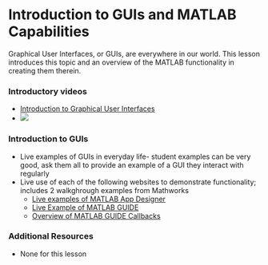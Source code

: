 # **Introduction to GUIs and MATLAB Capabilities**
Graphical User Interfaces, or GUIs, are everywhere in our world. 
This lesson introduces this topic and an overview of the MATLAB functionality in creating them therein.

### **Introductory videos**
 * [Introduction to Graphical User Interfaces](https://www.youtube.com/watch?v=XIGSJshYb90&feature=emb_title&ab_channel=CrashCourse)
 * [![](http://img.youtube.com/vi/XIGSJshYb90/0.jpg)](http://www.youtube.com/watch?v=XIGSJshYb90 "")

### **Introduction to GUIs**
* Live examples of GUIs in everyday life- student examples can be very good, ask them all to provide an example of a GUI they interact with regularly
* Live use of each of the following websites to demonstrate functionality; includes 2 walkghrough examples from Mathworks
  * [Live examples of MATLAB App Designer](https://www.mathworks.com/help/matlab/creating_guis/ways-to-build-matlab-guis.html)
  * [Live Example of MATLAB GUIDE](https://www.mathworks.com/help/matlab/creating_guis/about-the-simple-guide-gui-example.html)
  * [Overview of MATLAB GUIDE Callbacks](https://www.mathworks.com/help/matlab/creating_guis/add-code-for-components-in-callbacks.html)

### **Additional Resources**
* None for this lesson
